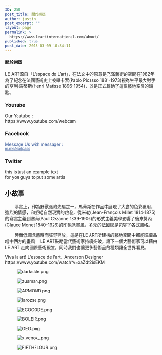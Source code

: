 ```yaml
---
ID: 250
post_title: 關於樂亞
author: justin
post_excerpt: ""
layout: page
permalink: >
  https://www.leartinternational.com/about/
published: true
post_date: 2015-03-09 10:34:11
---
```

<h4>關於樂亞</h4>		
		<p>LE ART源自「L‘espace de L’art」，在法文中的原意是充滿藝術的空間在1982年為了紀念在法國藝術史上被畢卡索(Pablo Picasso 1881-1973)視為生平最大對手的亨利·馬蒂斯(Henri Matisse 1896-1954)，於是正式轉動了這個藝地空間的鑰匙。</p>		
				<h3>
					Youtube
				</h3>
				<p>Our Youtube : <br>https://www.youtube.com/webcam</p>
				<h3>
					Facebook
				</h3>
				<p><font color="#365899" face="inherit">Message Us with messager :&nbsp;<br></font><a href="https://m.me/leartpass" target="_blank" data-lynx-mode="asynclazy" data-lynx-uri="https://l.facebook.com/l.php?u=https%3A%2F%2Fm.me%2Fleartpass&amp;h=AT1clZMoJb3aYJdS1RW6u0Ywotak-A4WFNbWOATCL92QmyXkcnm6PMreF1Q1uLQz4mN0eZqPsb7H0yuEIpHY8HwI52khzm9KWp5IF7Q4hD1W85XSmwLJuUnxMUpqn0bVfFHs8g" style="color: rgb(54, 88, 153); font-family: Helvetica, Arial, sans-serif; font-size: 12px; white-space: normal; cursor: pointer; text-align: start; background-color: rgb(255, 255, 255);">m.me/leartpass</a></p>
				<h3>
					Twitter
				</h3>
				<p>this is just  an example text<br>for you guys to put some artis</p>
			<h2>小故事</h2>		
		<p>        事實上，作為野獸派的先驅之一，馬蒂斯在作品中展現了大膽的色彩運用，強烈的情感，和拒絕自然現實的啟發，從米勒(Jean-François Millet 1814-1875)的寫實主義到塞尚(Paul Cézanne 1839-1906)的形式主義美學影響了後來莫內(Claude Monet 1840-1926)的印象派畫風，多元的法國總是包容了各式風格。</p><p>        時而低調含蓄時而狂野奔放，這是在LE ART所建構的藝地空間中都能細細品嚐中西方的畫風， LE ART鼓勵當代藝術家持續突破，讓下一個大藝術家可以藉由LE ART 走向國際藝術殿堂，同時我們也讓更多藝術品的種類讓全世界看見。</p>		
							Viva la art! L'espace de l'art.
							<img src="https://www.leartinternational.com/wordpress/wp-content/plugins/elementor/assets/images/placeholder.png" title="" alt="" />						
													Anderson
																			Designer
		https://www.youtube.com/watch?v=xaZdt2isEKM		
				<figure><img src="https://www.leartinternational.com/wordpress/wp-content/uploads/elementor/thumbs/darkside-ntuv0hbdw6ztho4hfsla00u31hqgvxy5f67emattyg.png" alt="darkside.png" /></figure><figure><img src="https://www.leartinternational.com/wordpress/wp-content/uploads/elementor/thumbs/zusman-ntuv0ehvbovyiu8kw9deajjp9c4d8umyes8y6gy0h4.png" alt="zusman.png" /></figure><figure><img src="https://www.leartinternational.com/wordpress/wp-content/uploads/elementor/thumbs/ARMOND-ntuv0aqikcqt8ee1i7qw0khuvsmwe28129n09d3l60.png" alt="ARMOND.png" /></figure><figure><img src="https://www.leartinternational.com/wordpress/wp-content/uploads/elementor/thumbs/larozse-ntuv07wzzumy9ki4yoj0b37h3n0sqywu1vojtj7roo.png" alt="larozse.png" /></figure><figure><img src="https://www.leartinternational.com/wordpress/wp-content/uploads/elementor/thumbs/ECOCODE-ntmy6yr60ypdtlxernlqrgmyj40b247aczcso5tgq0.png" alt="ECOCODE.png" /></figure><figure><img src="https://www.leartinternational.com/wordpress/wp-content/uploads/elementor/thumbs/BOLEIR-ntuv00eah6cnoot26l9zr53sck1v1e2zcugnzbix2g.png" alt="BOLEIR.png" /></figure><figure><img src="https://www.leartinternational.com/wordpress/wp-content/uploads/elementor/thumbs/GEO-ntuuzxkrwo8spux5n2241ntekefrearscgi7jhn3l4.png" alt="GEO.png" /></figure><figure><img src="https://www.leartinternational.com/wordpress/wp-content/uploads/elementor/thumbs/x.venox_-ntuuzttf5c3nff2m90flrork6uyajicuzxw9mdsoa0.png" alt="x.venox_.png" /></figure><figure><img src="https://www.leartinternational.com/wordpress/wp-content/uploads/elementor/thumbs/FIFTHFLOUR-ntuuzqzwktzsgl6pph7q27h6epc6wf1nzjxt6jwuso.png" alt="FIFTHFLOUR.png" /></figure>
